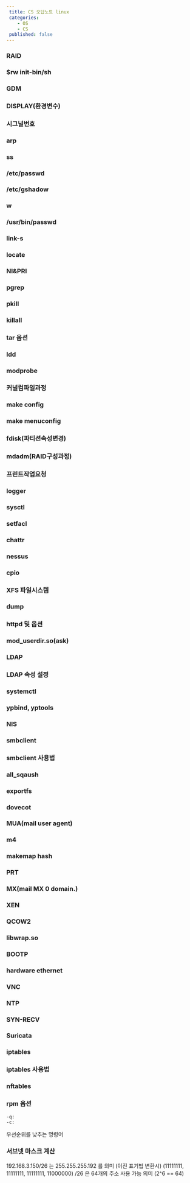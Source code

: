 ```yaml
---
 title: CS 오답노트 linux 
 categories: 
    - OS
    - CS
 published: false
---
```




### RAID
### $rw init-bin/sh
### GDM
### DISPLAY(환경변수)
### 시그널번호 
### arp
### ss
### /etc/passwd
### /etc/gshadow
### w
### /usr/bin/passwd
### link-s
### locate
### NI&PRI
### pgrep
### pkill
### killall
### tar 옵션
### ldd
### modprobe
### 커널컴파일과정
### make config 
### make menuconfig
### fdisk(파티션속성변경)
### mdadm(RAID구성과정)
### 프린트작업요청 
### logger
### sysctl
### setfacl
### chattr
### nessus
### cpio
### XFS 파일시스템 
### dump
### httpd 및 옵션
### mod_userdir.so(ask)
### LDAP
### LDAP 속성 설정 
### systemctl
### ypbind, yptools 
### NIS 
### smbclient 
### smbclient 사용법 
### all_sqaush
### exportfs
### dovecot
### MUA(mail user agent)
### m4 
### makemap hash
### PRT
### MX(mail MX 0 domain.)
### XEN
### QCOW2
### libwrap.so
### BOOTP
### hardware ethernet
### VNC
### NTP
### SYN-RECV
### Suricata
### iptables
### iptables 사용법 
### nftables









### rpm 옵션
    -q:
    -c:


우선순위를 낮추는 명령어 

### 서브넷 마스크 계산 
192.168.3.150/26 는 
255.255.255.192 를 의미 (이진 표기법 변환시)
(11111111, 11111111, 11111111, 11000000) 
/26 은 64개의 주소 사용 가능 의미 (2^6 == 64)


